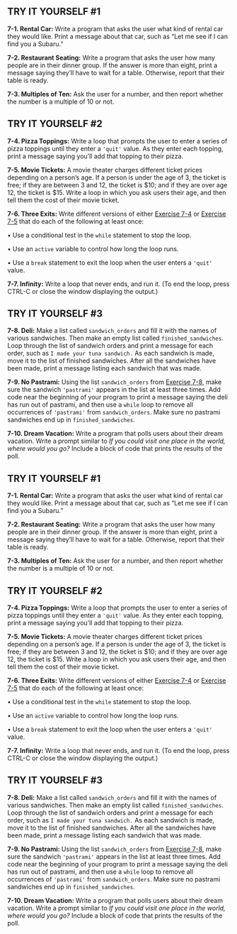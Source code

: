 
  

TRY IT YOURSELF \#1
-------------------

<span id="ch7exe1"></span>**7-1. Rental Car:** Write a program that asks
the user what kind of rental car they would like. Print a message about
that car, such as “Let me see if I can find you a Subaru.”

<span id="ch7exe2"></span>**7-2. Restaurant Seating:** Write a program
that asks the user how many people are in their dinner group. If the
answer is more than eight, print a message saying they’ll have to wait
for a table. Otherwise, report that their table is ready.

<span id="ch7exe3"></span>**7-3. Multiples of Ten:** Ask the user for a
number, and then report whether the number is a multiple of 10 or not.

  

TRY IT YOURSELF \#2
-------------------

<span id="ch7exe4"></span>**7-4. Pizza Toppings:** Write a loop that
prompts the user to enter a series of pizza toppings until they enter a
`'quit'` value. As they enter each topping, print a message saying
you’ll add that topping to their pizza.

<span id="ch7exe5"></span>**7-5. Movie Tickets:** A movie theater
charges different ticket prices depending on a person’s age. If a person
is under the age of 3, the ticket is free; if they are between 3 and 12,
the ticket is \$10; and if they are over age 12, the ticket is \$15.
Write a loop in which you ask users their age, and then tell them the
cost of their movie ticket.

<span id="page_128"></span><span id="ch7exe6"></span>**7-6. Three
Exits:** Write different versions of either [Exercise 7-4](#ch7exe4) or
[Exercise 7-5](#ch7exe5) that do each of the following at least once:

• Use a conditional test in the `while` statement to stop the loop.

• Use an `active` variable to control how long the loop runs.

• Use a `break` statement to exit the loop when the user enters a
`'quit'` value.

<span id="ch7exe7"></span>**7-7. Infinity:** Write a loop that never
ends, and run it. (To end the loop, press <span
class="small">CTRL</span>-C or close the window displaying the output.)

  

TRY IT YOURSELF \#3
-------------------

<span id="ch7exe8"></span>**7-8. Deli:** Make a list called
`sandwich_orders` and fill it with the names of various sandwiches. Then
make an empty list called `finished_sandwiches`. Loop through the list
of sandwich orders and print a message for each order, such as
`I made your tuna sandwich.` As each sandwich is made, move it to the
list of finished sandwiches. After all the sandwiches have been made,
print a message listing each sandwich that was made.

<span id="ch7exe9"></span>**7-9. No Pastrami:** Using the list
`sandwich_orders` from [Exercise 7-8](#ch7exe8), make sure the sandwich
`'pastrami'` appears in the list at least three times. Add code near the
beginning of your program to print a message saying the deli has run out
of pastrami, and then use a `while` loop to remove all occurrences of
`'pastrami'` from `sandwich_orders`. Make sure no pastrami sandwiches
end up in `finished_sandwiches`.

<span id="ch7exe10"></span>**7-10. Dream Vacation:** Write a program
that polls users about their dream vacation. Write a prompt similar to
*If you could visit one place in the world, where would you go?* Include
a block of code that prints the results of the poll.

  

TRY IT YOURSELF \#1
-------------------

<span id="ch7exe1"></span>**7-1. Rental Car:** Write a program that asks
the user what kind of rental car they would like. Print a message about
that car, such as “Let me see if I can find you a Subaru.”

<span id="ch7exe2"></span>**7-2. Restaurant Seating:** Write a program
that asks the user how many people are in their dinner group. If the
answer is more than eight, print a message saying they’ll have to wait
for a table. Otherwise, report that their table is ready.

<span id="ch7exe3"></span>**7-3. Multiples of Ten:** Ask the user for a
number, and then report whether the number is a multiple of 10 or not.

  

TRY IT YOURSELF \#2
-------------------

<span id="ch7exe4"></span>**7-4. Pizza Toppings:** Write a loop that
prompts the user to enter a series of pizza toppings until they enter a
`'quit'` value. As they enter each topping, print a message saying
you’ll add that topping to their pizza.

<span id="ch7exe5"></span>**7-5. Movie Tickets:** A movie theater
charges different ticket prices depending on a person’s age. If a person
is under the age of 3, the ticket is free; if they are between 3 and 12,
the ticket is \$10; and if they are over age 12, the ticket is \$15.
Write a loop in which you ask users their age, and then tell them the
cost of their movie ticket.

<span id="page_128"></span><span id="ch7exe6"></span>**7-6. Three
Exits:** Write different versions of either [Exercise 7-4](#ch7exe4) or
[Exercise 7-5](#ch7exe5) that do each of the following at least once:

• Use a conditional test in the `while` statement to stop the loop.

• Use an `active` variable to control how long the loop runs.

• Use a `break` statement to exit the loop when the user enters a
`'quit'` value.

<span id="ch7exe7"></span>**7-7. Infinity:** Write a loop that never
ends, and run it. (To end the loop, press <span
class="small">CTRL</span>-C or close the window displaying the output.)

  

TRY IT YOURSELF \#3
-------------------

<span id="ch7exe8"></span>**7-8. Deli:** Make a list called
`sandwich_orders` and fill it with the names of various sandwiches. Then
make an empty list called `finished_sandwiches`. Loop through the list
of sandwich orders and print a message for each order, such as
`I made your tuna sandwich.` As each sandwich is made, move it to the
list of finished sandwiches. After all the sandwiches have been made,
print a message listing each sandwich that was made.

<span id="ch7exe9"></span>**7-9. No Pastrami:** Using the list
`sandwich_orders` from [Exercise 7-8](#ch7exe8), make sure the sandwich
`'pastrami'` appears in the list at least three times. Add code near the
beginning of your program to print a message saying the deli has run out
of pastrami, and then use a `while` loop to remove all occurrences of
`'pastrami'` from `sandwich_orders`. Make sure no pastrami sandwiches
end up in `finished_sandwiches`.

<span id="ch7exe10"></span>**7-10. Dream Vacation:** Write a program
that polls users about their dream vacation. Write a prompt similar to
*If you could visit one place in the world, where would you go?* Include
a block of code that prints the results of the poll.


